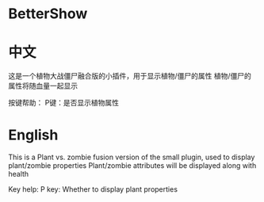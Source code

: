 # BetterShow
# 中文
这是一个植物大战僵尸融合版的小插件，用于显示植物/僵尸的属性
植物/僵尸的属性将随血量一起显示

按键帮助：
P键：是否显示植物属性

# English
This is a Plant vs. zombie fusion version of the small plugin, used to display plant/zombie properties
Plant/zombie attributes will be displayed along with health

Key help:
P key: Whether to display plant properties
